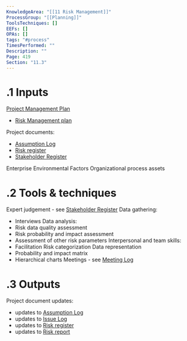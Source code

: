```yaml
---
KnowledgeArea: "[[11 Risk Management]]"
ProcessGroup: "[[Planning]]"
ToolsTechniques: []
EEFs: []
OPAs: []
tags: "#process"
TimesPerformed: ""
Description: ""
Page: 419
Section: "11.3"
---
```

# .1 Inputs

[Project Management Plan](Project%20Management%20Plan.md)
* [Risk Management plan](Risk%20Management%20plan.md)

Project documents:
* [Assumption Log](Assumption%20Log.md)
* [Risk register](Risk%20register.md)
* [Stakeholder Register](Stakeholder%20Register.md)

Enterprise Environmental Factors
Organizational process assets

# .2 Tools & techniques
Expert judgement - see [Stakeholder Register](Stakeholder%20Register.md)
Data gathering:
* Interviews
Data analysis:
* Risk data quality assessment
* Risk probability and impact assessment
* Assessment of other risk parameters
Interpersonal and team skills:
* Facilitation
Risk categorization
Data representation
* Probability and impact matrix
* Hierarchical charts
Meetings - see [Meeting Log](Meeting%20Log.md)

# .3 Outputs
Project document updates:
* updates to [Assumption Log](Assumption%20Log.md)
* updates to [Issue Log](Issue%20Log.md)
* updates to [Risk register](Risk%20register.md)
* updates to [Risk report](Risk%20report.md)


